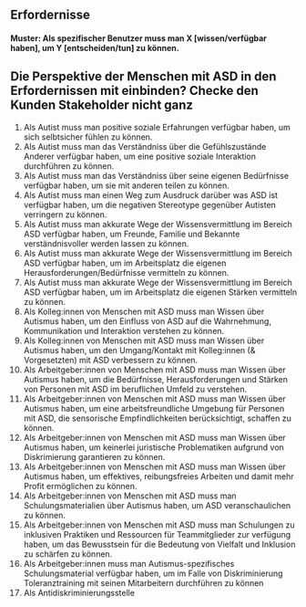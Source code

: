 ## Erfordernisse

#### Muster: Als spezifischer Benutzer muss man X [wissen/verfügbar haben], um Y [entscheiden/tun] zu können.
Die Perspektive der Menschen mit ASD in den Erfordernissen mit einbinden? Checke den Kunden Stakeholder nicht  ganz
---
1. Als Autist muss man positive soziale Erfahrungen verfügbar haben, um sich selbtsicher fühlen zu können.
2. Als Autist muss man das Verständniss über die Gefühlszustände Anderer verfügbar haben, um eine positive soziale Interaktion durchführen zu können.
3. Als Autist muss man das Verständniss über seine eigenen Bedürfnisse verfügbar haben, um sie mit anderen teilen zu können.
4. Als Autist muss man einen Weg zum Ausdruck darüber was ASD ist verfügbar haben, um die negativen Stereotype gegenüber Autisten verringern zu können.
5. Als Autist muss man akkurate Wege der Wissensvermittlung im Bereich ASD verfügbar haben, um Freunde, Familie und Bekannte verständnisvoller werden lassen zu können.
6. Als Autist muss man akkurate Wege der Wissensvermittlung im Bereich ASD verfügbar haben, um im Arbeitsplatz die eigenen Herausforderungen/Bedürfnisse vermitteln zu können.
7. Als Autist muss man akkurate Wege der Wissensvermittlung im Bereich ASD verfügbar haben, um im Arbeitsplatz die eigenen Stärken vermitteln zu können.
8. Als Kolleg:innen von Menschen mit ASD muss man Wissen über Autismus haben, um den Einfluss von ASD auf die Wahrnehmung, Kommunikation und Interaktion verstehen zu können.
9. Als Kolleg:innen von Menschen mit ASD muss man Wissen über Autismus haben, um den Umgang/Kontakt mit Kolleg:innen (& Vorgesetzten) mit ASD verbessern zu können.
10. Als Arbeitgeber:innen von Menschen mit ASD muss man Wissen über Autismus haben, um die Bedürfnisse, Herausforderungen und Stärken von Personen mit ASD im beruflichen Umfeld zu verstehen.
11. Als Arbeitgeber:innen von Menschen mit ASD muss man Wissen über Autismus haben, um eine arbeitsfreundliche Umgebung für Personen mit ASD, die sensorische Empfindlichkeiten berücksichtigt, schaffen zu können.
12. Als Arbeitgeber:innen von Menschen mit ASD muss man Wissen über Autismus haben, um keinerlei juristische Problematiken aufgrund von Diskrimierung garantieren zu können.
13. Als Arbeitgeber:innen von Menschen mit ASD muss man Wissen über Autismus haben, um effektives, reibungsfreies Arbeiten und damit mehr Profit ermöglichen zu können.
14. Als Arbeitgeber:innen von Menschen mit ASD muss man Schulungsmaterialien über Autismus haben, um ASD veranschaulichen zu können.
15. Als Arbeitgeber:innen von Menschen mit ASD muss man Schulungen zu inklusiven Praktiken und Ressourcen für Teammitglieder zur verfügung haben, um das Bewusstsein für die Bedeutung von Vielfalt und Inklusion zu schärfen zu können.
16. Als Arbeitgeber:innen muss man Autismus-spezifisches Schulungsmaterial verfügbar haben, um im Falle von Diskriminierung Toleranztraining mit seinen Mitarbeitern durchführen zu können
17. Als Antidiskriminierungsstelle 
